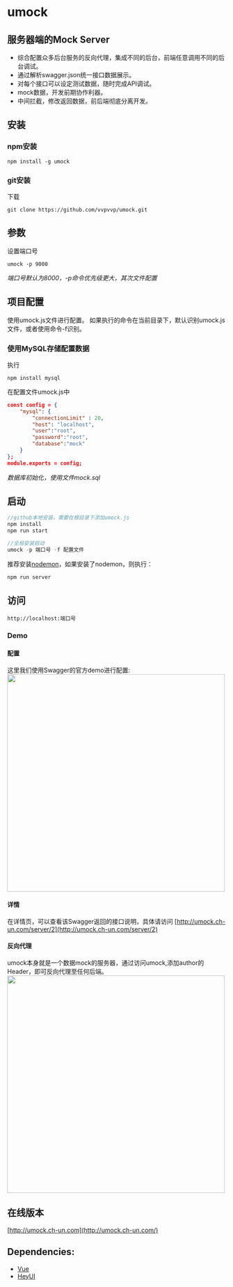 # umock
## 服务器端的Mock Server
- 综合配置众多后台服务的反向代理，集成不同的后台，前端任意调用不同的后台调试。
- 通过解析swagger.json统一接口数据展示。
- 对每个接口可以设定测试数据，随时完成API调试。
- mock数据，开发前期协作利器。
- 中间拦截，修改返回数据，前后端彻底分离开发。


## 安装
### npm安装
```
npm install -g umock
```
### git安装
下载
```
git clone https://github.com/vvpvvp/umock.git
```
## 参数
设置端口号
```
umock -p 9000
```
*端口号默认为8000，-p命令优先级更大，其次文件配置*

## 项目配置
使用umock.js文件进行配置。
如果执行的命令在当前目录下，默认识别umock.js文件，或者使用命令-f识别。
### 使用MySQL存储配置数据
执行
```
npm install mysql
```
在配置文件umock.js中
```json
const config = {
	"mysql": {
		"connectionLimit" : 20,
		"host": "localhost",
		"user":"root",
		"password":"root",
		"database":"mock"
	}
};
module.exports = config;
```
*数据库初始化，使用文件mock.sql*

## 启动

```javascript
//github本地安装，需要在根目录下添加umock.js
npm install
npm run start

//全局安装启动
umock -p 端口号 -f 配置文件
```

推荐安装[nodemon](https://www.npmjs.com/package/nodemon)，如果安装了nodemon，则执行：

```javascript
npm run server
```

## 访问
```
http://localhost:端口号
```
### Demo
#### 配置
这里我们使用Swagger的官方demo进行配置:  
<img width="500" src="http://p3mm4te0u.bkt.clouddn.com//demo/1518494340627.jpg"/>
#### 详情
在详情页，可以查看该Swagger返回的接口说明，具体请访问 [http://umock.ch-un.com/server/2](http://umock.ch-un.com/server/2)
#### 反向代理
umock本身就是一个数据mock的服务器，通过访问umock,添加author的Header，即可反向代理至任何后端。 
<img width="500" src="http://p3mm4te0u.bkt.clouddn.com//demo/1518494327259.jpg"/> 

## 在线版本

[http://umock.ch-un.com](http://umock.ch-un.com/)

## Dependencies:  
* [Vue](http://cn.vuejs.org/)
* [HeyUI](http://www.heyui.top/)


